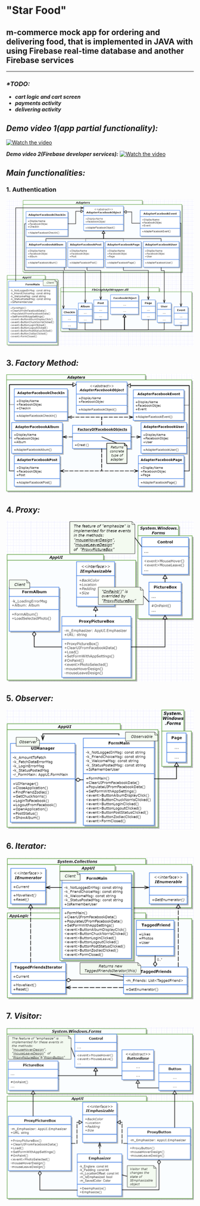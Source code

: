 # "Star Food"
## m-commerce mock app for ordering and delivering food, that is implemented in JAVA with using Firebase real-time database and another Firebase services
----------------

###  _*TODO:_
* ***cart logic and cart screen***
* ***payments activity***
* ***delivering activity***

## _Demo video 1(app partial functionality):_
  [![Watch the video](https://img.youtube.com/vi/94QBT6iQRAE/hqdefault.jpg)](https://youtu.be/94QBT6iQRAE)

**_Demo video 2(Firebase developer services):_**
  [![Watch the video](https://img.youtube.com/vi/94QBT6iQRAE/hqdefault.jpg)](https://youtu.be/94QBT6iQRAE)


## _Main functionalities:_
### 1. Authentication
<p align="center">
  <img src="https://github.com/DimaKarpukhin/FbWindowApp/blob/master/UMLClassDiagrams/AdapterUML.png"/>
</p>

## 3. _Factory Method:_ 
<p align="center">
  <img src="https://github.com/DimaKarpukhin/FbWindowApp/blob/master/UMLClassDiagrams/FactoryUML.png"/>
</p>

## 4. _Proxy:_ 
<p align="center">
  <img src="https://github.com/DimaKarpukhin/FbWindowApp/blob/master/UMLClassDiagrams/ProxyUML.png"/>
</p>

## 5. _Observer:_ 
<p align="center">
  <img src="https://github.com/DimaKarpukhin/FbWindowApp/blob/master/UMLClassDiagrams/ObserverUML.png"/>
</p>

## 6. _Iterator:_ 
<p align="center">
  <img src="https://github.com/DimaKarpukhin/FbWindowApp/blob/master/UMLClassDiagrams/IteratorUML.png"/>
</p>

## 7. _Visitor:_ 
<p align="center">
  <img src="https://github.com/DimaKarpukhin/FbWindowApp/blob/master/UMLClassDiagrams/VisitorUML.png"/>
</p>

